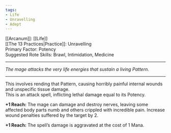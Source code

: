 ```yaml
---
tags:
- Life
- Unravelling
- Adept
---
```


[[Arcanum]]: [[Life]]\
[[The 13 Practices|Practice]]: Unravelling\
Primary Factor: Potency\
Suggested Rote Skills: Brawl, Intimidation, Medicine

---

_The mage attacks the very life energies that sustain a living Pattern._

---

This involves rending that Pattern, causing horribly painful internal wounds and unspecific tissue damage.\
This is an attack spell, inflicting lethal damage equal to its Potency.

**+1 Reach:** The mage can damage and destroy nerves, leaving some affected body parts numb and others crippled with incredible pain. Increase wound penalties suffered by the target by 2.

**+1 Reach:** The spell’s damage is aggravated at the cost of 1 Mana.